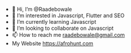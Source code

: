 - 👋 Hi, I’m @Raadebowale
- 👀 I’m interested in Javascript, Flutter and SEO
- 🌱 I’m currently learning Javascript
- 💞️ I’m looking to collaborate on Javascript
- 📫 How to reach me raadebowale@gmail.com
- My Website https://afrohunt.com

<!---
Raadebowale/Raadebowale is a ✨ special ✨ repository because its `README.md` (this file) appears on your GitHub profile.
You can click the Preview link to take a look at your changes.
--->
